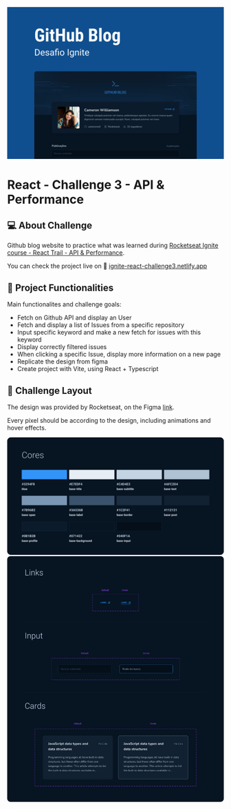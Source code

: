 <img alt="cover" src="./src/assets/readme/cover.png" />

# React - Challenge 3 - API & Performance

## 💻 About Challenge

<p>Github blog website to practice what was learned during <a href="https://www.rocketseat.com.br/ignite#trilhas">Rocketseat Ignite course - React Trail - API & Performance</a>.</p>

<p>You can check the project live on 🔗 <a href="https://ignite-react-challenge3.netlify.app">ignite-react-challenge3.netlify.app</a></p>

## 📑 Project Functionalities

Main functionalites and challenge goals:

- Fetch on Github API and display an User
- Fetch and display a list of Issues from a specific repository
- Input specific keyword and make a new fetch for issues with this keyword
- Display correctly filtered issues
- When clicking a specific Issue, display more information on a new page
- Replicate the design from figma
- Create project with Vite, using React + Typescript

## 🎨 Challenge Layout

The design was provided by Rocketseat, on the Figma <a href="https://www.figma.com/community/file/1138814951106121051">link</a>.

Every pixel should be according to the design, including animations and hover effects.

<img src="./src/assets/readme/colors.png" />

<img src="./src/assets/readme/components.png" />